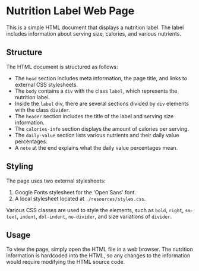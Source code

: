 # Nutrition Label Web Page

This is a simple HTML document that displays a nutrition label. The label includes information about serving size, calories, and various nutrients.

## Structure

The HTML document is structured as follows:

- The `head` section includes meta information, the page title, and links to external CSS stylesheets.
- The `body` contains a `div` with the class `label`, which represents the nutrition label.
- Inside the `label` div, there are several sections divided by `div` elements with the class `divider`.
- The `header` section includes the title of the label and serving size information.
- The `calories-info` section displays the amount of calories per serving.
- The `daily-value` section lists various nutrients and their daily value percentages.
- A `note` at the end explains what the daily value percentages mean.

## Styling

The page uses two external stylesheets:

1. Google Fonts stylesheet for the 'Open Sans' font.
2. A local stylesheet located at `./resources/styles.css`.

Various CSS classes are used to style the elements, such as `bold`, `right`, `sm-text`, `indent`, `dbl-indent`, `no-divider`, and size variations of `divider`.

## Usage

To view the page, simply open the HTML file in a web browser. The nutrition information is hardcoded into the HTML, so any changes to the information would require modifying the HTML source code.